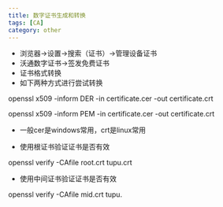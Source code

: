 ```yaml
---
title: 数字证书生成和转换
tags: [CA]
category: other 
---
```


* 浏览器->设置->搜索（证书）->管理设备证书
* 沃通数字证书->签发免费证书
* 证书格式转换
* 如下两种方式进行尝试转换
  
openssl x509 -inform DER -in certificate.cer -out certificate.crt

openssl x509 -inform PEM -in certificate.cer -out certificate.crt


* 一般cer是windows常用，crt是linux常用

* 使用根证书验证证书是否有效

openssl verify -CAfile root.crt tupu.crt


* 使用中间证书验证证书是否有效

openssl verify -CAfile mid.crt tupu.

